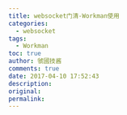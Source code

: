 ```yaml
---
title: websocket门清-Workman使用
categories:
  - websocket
tags:
  - Workman
toc: true
author: 虢國技酱
comments: true
date: 2017-04-10 17:52:43
description:
original:
permalink:
---
```


<!-- more -->
